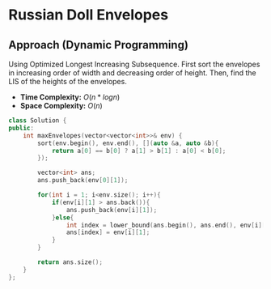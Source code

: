 # Russian Doll Envelopes

## Approach (Dynamic Programming)
Using Optimized Longest Increasing Subsequence. First sort the envelopes in increasing order of width and decreasing order of height. Then, find the LIS of the heights of the envelopes.

- **Time Complexity:** $O(n*logn)$
- **Space Complexity:** $O(n)$


```cpp
class Solution {
public:
    int maxEnvelopes(vector<vector<int>>& env) {
        sort(env.begin(), env.end(), [](auto &a, auto &b){
            return a[0] == b[0] ? a[1] > b[1] : a[0] < b[0];
        });

        vector<int> ans;
        ans.push_back(env[0][1]);

        for(int i = 1; i<env.size(); i++){
            if(env[i][1] > ans.back()){
                ans.push_back(env[i][1]);
            }else{
                int index = lower_bound(ans.begin(), ans.end(), env[i][1]) - ans.begin();
                ans[index] = env[i][1];
            }
        }

        return ans.size();
    }
};
```